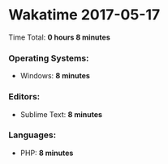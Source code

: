 # Wakatime 2017-05-17

Time Total: **0 hours 8 minutes**

### Operating Systems:
- Windows: **8 minutes** 

### Editors:
- Sublime Text: **8 minutes** 

### Languages:
- PHP: **8 minutes** 

